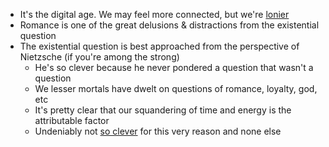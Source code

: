 - It's the digital age. We may feel more connected, but we're [lonier](https://en.wikipedia.org/wiki/Kho_Gaye_Hum_Kahan)
- Romance is one of the great delusions & distractions from the existential question
- The existential question is best approached from the perspective of Nietzsche (if you're among the strong)
   - He's so clever because he never pondered a question that wasn't a question
   - We lesser mortals have dwelt on questions of romance, loyalty, god, etc
   - It's pretty clear that our squandering of time and energy is the attributable factor
   - Undeniably not [so clever](https://www.gutenberg.org/files/52190/52190-h/52190-h.htm#WHY_I_AM_SO_CLEVER) for this very reason and none else 
